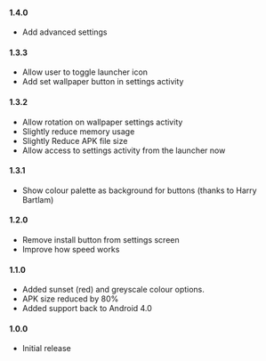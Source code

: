 #### 1.4.0

- Add advanced settings

#### 1.3.3

- Allow user to toggle launcher icon
- Add set wallpaper button in settings activity

#### 1.3.2

- Allow rotation on wallpaper settings activity
- Slightly reduce memory usage
- Slightly Reduce APK file size
- Allow access to settings activity from the launcher now

#### 1.3.1

- Show colour palette as background for buttons (thanks to Harry Bartlam)

#### 1.2.0

- Remove install button from settings screen
- Improve how speed works

#### 1.1.0

- Added sunset (red) and greyscale colour options.
- APK size reduced by 80%
- Added support back to Android 4.0

#### 1.0.0

- Initial release